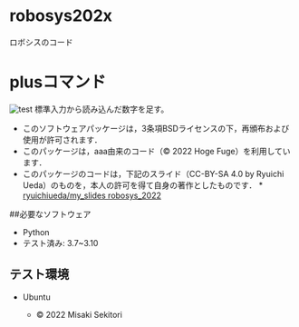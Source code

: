 # robosys202x
ロボシスのコード
# plusコマンド
![test](https://gitgub.com/sekitorimisaki/robosys202x/actions/workflows/test.yml/badge.svg)
標準入力から読み込んだ数字を足す。

* このソフトウェアパッケージは，3条項BSDライセンスの下，再頒布および使用が許可されます．
* このパッケージは，aaa由来のコード（© 2022 Hoge Fuge）を利用しています．
* このパッケージのコードは，下記のスライド（CC-BY-SA 4.0 by Ryuichi Ueda）のものを，本人の許可を得て自身の著作としたものです．
      * [ryuichiueda/my_slides robosys_2022](https://github.com/ryuichiueda/my_slides/tree/master/robosys_2022)

##必要なソフトウェア
* Python
 * テスト済み: 3.7~3.10

## テスト環境
* Ubuntu

  * © 2022 Misaki Sekitori


